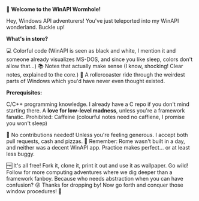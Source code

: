 🚀 **Welcome to the WinAPI Wormhole!**

Hey, Windows API adventurers! You've just teleported into my WinAPI wonderland. Buckle up!

**What's in store?**

💻 Colorful code (WinAPI is seen as black and white, I mention it and someone already visualizes MS-DOS, and since you like sleep, colors don't allow that...)
📚 Notes that actually make sense (I know, shocking! Clear notes, explained to the core.)
🎢 A rollercoaster ride through the weirdest parts of Windows which you'd have never even thought existed.

**Prerequisites:**

C/C++ programming knowledge. I already have a C repo if you don't mind starting there.
A **love for low-level madness**, unless you're a framework fanatic.
Prohibited: Caffeine (colourful notes need no caffiene, I promise you won't sleep)

🚫 No contributions needed! Unless you're feeling generous. I accept both pull requests, cash and pizzas. 🍕
Remember: Rome wasn't built in a day, and neither was a decent WinAPI app. Practice makes perfect... or at least less buggy.

🆓 It's all free! Fork it, clone it, print it out and use it as wallpaper. Go wild!
Follow for more computing adventures where we dig deeper than a framework fanboy. Because who needs abstraction when you can have confusion? 😜
Thanks for dropping by! Now go forth and conquer those window procedures! 💪
